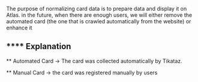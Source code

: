 The purpose of normalizing card data is to prepare data and display it on Atlas.
in the future, when there are enough users, we will either remove the automated card (the one that is crawled automatically from the website) or enhance it

**** Explanation
-----------------------------------------------------
** Automated Card
→ The card was collected automatically by Tikataz.

** Manual Card
→ the card was registered manually by users